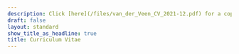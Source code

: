 ```yaml
---
description: Click [here](/files/van_der_Veen_CV_2021-12.pdf) for a copy of my CV (last updated Dec. 2021).
draft: false
layout: standard
show_title_as_headline: true
title: Curriculum Vitae
---
```


